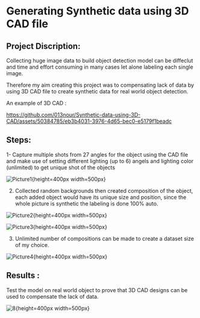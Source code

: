 # Generating Synthetic data using 3D CAD file

## Project Discription: 

Collecting huge image data to build object detection model can be diffeclut and time and effort consuming in many cases
let alone labeling each single image. 

Therefore my aim creating this project was to compensating lack of data by using 3D CAD file to create synthetic data for real world object detection.

An example of 3D CAD : 


https://github.com/013nour/Synthetic-data-using-3D-CAD/assets/50384785/eb3b4031-3976-4d65-bec0-e5179f1beadc

## Steps: 

1- Capture multiple shots from 27 angles for the object using the CAD file and make use of setting different lighting (up to 6) angels and lighting color (unlimited) to get unique shot of the objects

![Picture1](https://github.com/013nour/Synthetic-data-using-3D-CAD/assets/50384785/261a8004-983d-45db-aecd-8d14e50308f2){height=400px width=500px}

2.	Collected random backgrounds then created composition of the object, each added object would have its unique size and position, since the whole picture is synthetic the labeling is done 100% auto.

![Picture2](https://github.com/013nour/Synthetic-data-using-3D-CAD/assets/50384785/213f1ccf-3eea-40bb-b5ef-308a3e8a32e3){height=400px width=500px}

![Picture3](https://github.com/013nour/Synthetic-data-using-3D-CAD/assets/50384785/8f64aff2-2917-4996-8831-cd6f8147084d){height=400px width=500px}

3.	Unlimited number of compositions can be made to create a dataset size of my choice.

![Picture4](https://github.com/013nour/Synthetic-data-using-3D-CAD/assets/50384785/f9343181-9fd1-4663-8351-8e4bb3263edb){height=400px width=500px}

## Results : 

Test the model on real world object to prove that 3D CAD designs can be used to compensate the lack of data.

![8](https://github.com/013nour/Synthetic-data-using-3D-CAD/assets/50384785/5491983c-c73b-473a-a5ae-0eb2768bd903){height=400px width=500px}
